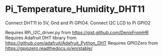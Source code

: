 # Pi_Temperature_Humidity_DHT11

Connect DHT11 to 5V, Gnd and Pi GPIO4.
Connect I2C LCD to Pi GPIO2

Requires RPi_I2C_driver.py from https://gist.github.com/DenisFromHR
Requires Adafruit DHT library from https://github.com/adafruit/Adafruit_Python_DHT
Requires GPIOZero from https://gpiozero.readthedocs.io/en/stable/
